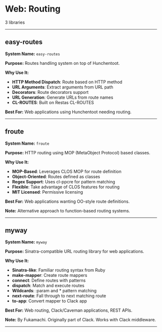 # Web: Routing

3 libraries

---

## easy-routes

**System Name:** `easy-routes`

**Purpose:** Routes handling system on top of Hunchentoot.

**Why Use It:**
- **HTTP Method Dispatch**: Route based on HTTP method
- **URL Arguments**: Extract arguments from URL path
- **Decorators**: Route decorators support
- **URL Generation**: Generate URLs from route names
- **CL-ROUTES**: Built on Restas CL-ROUTES

**Best For:** Web applications using Hunchentoot needing routing.

---


## froute

**System Name:** `froute`

**Purpose:** HTTP routing using MOP (MetaObject Protocol) based classes.

**Why Use It:**
- **MOP-Based**: Leverages CLOS MOP for route definition
- **Object-Oriented**: Routes defined as classes
- **Regex Support**: Uses cl-ppcre for pattern matching
- **Flexible**: Take advantage of CLOS features for routing
- **MIT Licensed**: Permissive licensing

**Best For:** Web applications wanting OO-style route definitions.

**Note:** Alternative approach to function-based routing systems.

---


## myway

**System Name:** `myway`

**Purpose:** Sinatra-compatible URL routing library for web applications.

**Why Use It:**
- **Sinatra-like**: Familiar routing syntax from Ruby
- **make-mapper**: Create route mappers
- **connect**: Define routes with patterns
- **dispatch**: Match and execute routes
- **Wildcards**: :param and * pattern matching
- **next-route**: Fall through to next matching route
- **to-app**: Convert mapper to Clack app

**Best For:** Web routing, Clack/Caveman applications, REST APIs.

**Note:** By Fukamachi. Originally part of Clack. Works with Clack middleware.

---


